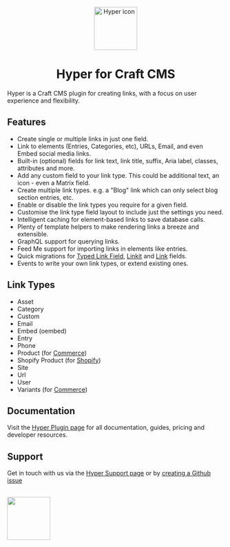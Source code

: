 <p align="center"><img src="https://verbb.imgix.net/plugins/hyper/hyper-icon.svg" width="100" height="100" alt="Hyper icon"></p>
<h1 align="center">Hyper for Craft CMS</h1>

Hyper is a Craft CMS plugin for creating links, with a focus on user experience and flexibility.

## Features
- Create single or multiple links in just one field.
- Link to elements (Entries, Categories, etc), URLs, Email, and even Embed social media links.
- Built-in (optional) fields for link text, link title, suffix, Aria label, classes, attributes and more.
- Add any custom field to your link type. This could be additional text, an icon - even a Matrix field.
- Create multiple link types. e.g. a "Blog" link which can only select blog section entries, etc.
- Enable or disable the link types you require for a given field.
- Customise the link type field layout to include just the settings you need.
- Intelligent caching for element-based links to save database calls.
- Plenty of template helpers to make rendering links a breeze and extensible.
- GraphQL support for querying links.
- Feed Me support for importing links in elements like entries.
- Quick migrations for [Typed Link Field](https://plugins.craftcms.com/typedlinkfield), [Linkit](https://plugins.craftcms.com/linkit) and [Link](https://plugins.craftcms.com/link) fields.
- Events to write your own link types, or extend existing ones.

## Link Types
- Asset
- Category
- Custom
- Email
- Embed (oembed)
- Entry
- Phone
- Product (for [Commerce](https://plugins.craftcms.com/commerce))
- Shopify Product (for [Shopify](https://plugins.craftcms.com/shopify))
- Site
- Url
- User
- Variants (for [Commerce](https://plugins.craftcms.com/commerce))

## Documentation
Visit the [Hyper Plugin page](https://verbb.io/craft-plugins/hyper) for all documentation, guides, pricing and developer resources.

## Support
Get in touch with us via the [Hyper Support page](https://verbb.io/craft-plugins/hyper/support) or by [creating a Github issue](https://github.com/verbb/hyper/issues)

<h2></h2>

<a href="https://verbb.io" target="_blank">
    <img width="100" src="https://verbb.io/assets/img/verbb-pill.svg">
</a>
